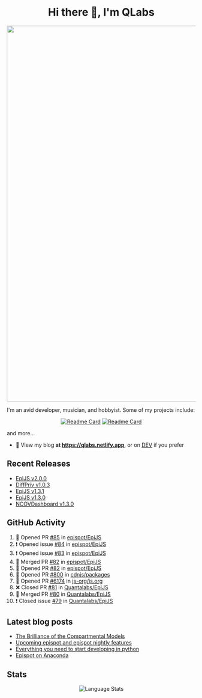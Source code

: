 <h1 align="center">Hi there 👋, I'm QLabs </h1>
<img src="https://i.ibb.co/mbr1j6p/Qlabs.png" width="1000px">

I'm an avid developer, musician, and hobbyist. Some of my projects include:
<p align='center'><a href="https://github.com/Quantalabs/EpiJS"><img src="https://github-readme-stats.vercel.app/api/pin/?username=epispot&amp;repo=EpiJS" alt="Readme Card"></a>
<a href="https://github.com/Quantalabs/NCOVDashboard"><img src="https://github-readme-stats.vercel.app/api/pin/?username=Quantalabs&amp;repo=NCOVDashboard" alt="Readme Card"></a></p>


and more...

- 📜 View my blog **at https://qlabs.netlify.app**, or on [DEV](https://dev.to/Quantalabs) if you prefer

## Recent Releases
- [EpiJS v2.0.0](https://github.com/epispot/EpiJS/releases/tag/v2.0.0)
- [DiffPriv v1.0.3](https://github.com/Quantalabs/DiffPriv/releases/tag/v1.0.3)
- [EpiJS v1.3.1](https://github.com/epispot/EpiJS/releases/tag/v1.3.1)
- [EpiJS v1.3.0](https://github.com/epispot/EpiJS/releases/tag/v1.3.0)
- [NCOVDashboard v1.3.0](https://github.com/Quantalabs/NCOVDashboard/releases/tag/v1.3.0)

## GitHub Activity
<!--START_SECTION:activity-->
1. 💪 Opened PR [#85](https://github.com/epispot/EpiJS/pull/85) in [epispot/EpiJS](https://github.com/epispot/EpiJS)
2. ❗️ Opened issue [#84](https://github.com/epispot/EpiJS/issues/84) in [epispot/EpiJS](https://github.com/epispot/EpiJS)
3. ❗️ Opened issue [#83](https://github.com/epispot/EpiJS/issues/83) in [epispot/EpiJS](https://github.com/epispot/EpiJS)
4. 🎉 Merged PR [#82](https://github.com/epispot/EpiJS/pull/82) in [epispot/EpiJS](https://github.com/epispot/EpiJS)
5. 💪 Opened PR [#82](https://github.com/epispot/EpiJS/pull/82) in [epispot/EpiJS](https://github.com/epispot/EpiJS)
6. 💪 Opened PR [#800](https://github.com/cdnjs/packages/pull/800) in [cdnjs/packages](https://github.com/cdnjs/packages)
7. 💪 Opened PR [#6174](https://github.com/js-org/js.org/pull/6174) in [js-org/js.org](https://github.com/js-org/js.org)
8. ❌ Closed PR [#81](https://github.com/Quantalabs/EpiJS/pull/81) in [Quantalabs/EpiJS](https://github.com/Quantalabs/EpiJS)
9. 🎉 Merged PR [#80](https://github.com/Quantalabs/EpiJS/pull/80) in [Quantalabs/EpiJS](https://github.com/Quantalabs/EpiJS)
10. ❗️ Closed issue [#79](https://github.com/Quantalabs/EpiJS/issues/79) in [Quantalabs/EpiJS](https://github.com/Quantalabs/EpiJS)
<!--END_SECTION:activity-->

## Latest blog posts
<!-- BLOG-POST-LIST:START -->
- [The Brilliance of the Compartmental Models](https://dev.to/quantalabs/the-brilliance-of-the-compartmental-models-1j99)
- [Upcoming epispot and epispot nightly features](https://dev.to/epispot/upcoming-epispot-and-epispot-nightly-features-52ep)
- [Everything you need to start developing in python](https://dev.to/quantalabs/everything-you-need-to-start-developing-in-python-57m5)
- [Epispot on Anaconda](https://dev.to/epispot/epispot-on-anaconda-15l8)
<!-- BLOG-POST-LIST:END -->


## Stats
<p align="center"><img src="https://github-readme-stats.vercel.app/api/top-langs/?username=Quantalabs&amp;hide=css,html,scss&layout=compact" alt="Language Stats"><br>

